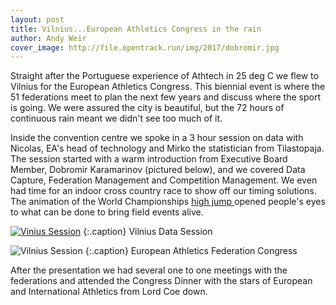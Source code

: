 ```yaml
---
layout: post
title: Vilnius...European Athletics Congress in the rain
author: Andy Weir
cover_image: http://file.opentrack.run/img/2017/dobromir.jpg
---
```


Straight after the Portuguese experience of Athtech in 25 deg C we flew to Vilnius for the European Athletics Congress. This biennial event is where the 51 federations meet to plan the next few years and discuss where the sport is going. We were assured the city is beautiful, but the 72 hours of continuous rain meant we didn't see too much of it.

Inside the convention centre we spoke in a 3 hour session on data with Nicolas, EA's head of technology and Mirko the statistician from Tilastopaja. The session started with a warm introduction from Executive Board Member, Dobromir Karamarinov (pictured below), and we covered Data Capture, Federation Management and Competition Management. We even had time for an indoor cross country race to show off our timing solutions. The animation of the World Championships <a href="https://data.opentrack.run/x/2017/GBR/wc/event/22/1/1/">high jump </a> opened people's eyes to what can be done to bring field events alive.

[![Vinius Session](http://file.opentrack.run/img/2017/dombromir.jpg)](http://file.opentrack.run/img/2017/dombromir.jpg)
{:.caption}
Vilnius Data Session


![Vilnius Session](http://file.opentrack.run/img/2017/dobromir.png)
{:.caption}
European Athletics Federation Congress



After the presentation we had several one to one meetings with the federations and attended the Congress Dinner with the stars of European and International Athletics from Lord Coe down.

